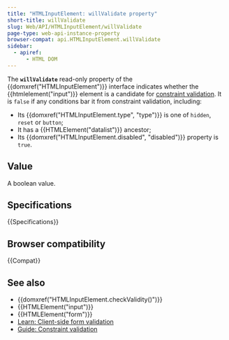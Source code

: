 ```yaml
---
title: "HTMLInputElement: willValidate property"
short-title: willValidate
slug: Web/API/HTMLInputElement/willValidate
page-type: web-api-instance-property
browser-compat: api.HTMLInputElement.willValidate
sidebar:
  - apiref:
      - HTML DOM
---
```


The **`willValidate`** read-only property of the {{domxref("HTMLInputElement")}} interface indicates whether the {{htmlelement("input")}} element is a candidate for [constraint validation](/en-US/docs/Web/HTML/Guides/Constraint_validation). It is `false` if any conditions bar it from constraint validation, including:

- Its {{domxref("HTMLInputElement.type", "type")}} is one of `hidden`, `reset` or `button`;
- It has a {{HTMLElement("datalist")}} ancestor;
- Its {{domxref("HTMLInputElement.disabled", "disabled")}} property is `true`.

## Value

A boolean value.

## Specifications

{{Specifications}}

## Browser compatibility

{{Compat}}

## See also

- {{domxref("HTMLInputElement.checkValidity()")}}
- {{HTMLElement("input")}}
- {{HTMLElement("form")}}
- [Learn: Client-side form validation](/en-US/docs/Learn_web_development/Extensions/Forms/Form_validation)
- [Guide: Constraint validation](/en-US/docs/Web/HTML/Guides/Constraint_validation)
